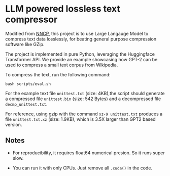 LLM powered lossless text compressor
===========================

Modified from [NNCP](https://bellard.org/nncp/), this project is to use Large Langauge Model to compress text data losslessly, for beating general purpose compression software like GZip. 

The project is implemented in pure Python, leveraging the Huggingface Transformer API. We provide an example showcasing how GPT-2 can be used to compress a small text corpus from Wikipedia.


To compress the text, run the following command:
```
bash scripts/eval.sh
```

For the example text file `unittest.txt` (size: 4KB),the script should generate a compressed file `unittest.bin` (size: 542 Bytes) and a decompressed file `decmp_unittest.txt`.

For reference, using gzip with the command  `xz-9 unittest.txt` produces a file `unittest.txt.xz` (size: 1.9KB), which is 3.5X larger than GPT2 based version. 

## Notes

- For reproducibility, it requires float64 numerical presion. So it runs super slow.

- You can run it with only CPUs. Just remove all `.cuda()` in the code.